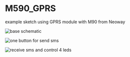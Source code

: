 # M590_GPRS
example sketch using GPRS module with M90 from Neoway

![base schematic](http://4.bp.blogspot.com/-iUdrDNw8Gw0/Vc7gOVLQlQI/AAAAAAAAOPA/9Ndn-V5TN5w/s1600/M590_GPRS_and_Arduino_mega_schematic.png)

![one button for send sms](http://4.bp.blogspot.com/-c1lxf9jm3F0/VdGOBjGbsEI/AAAAAAAAOPk/rfCStHwseBg/s1600/M590_GPRS_and_Arduino_mega_1button_schematic.PNG)

![receive sms and control 4 leds](http://1.bp.blogspot.com/-Dn9jb__IgqM/VdG4AiaVv4I/AAAAAAAAORg/d2PbEOploSA/s1600/M590_GPRS_and_Arduino_mega_4leds_schematic.png)
